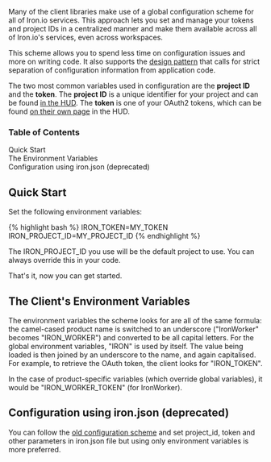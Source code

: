 <p>Many of the client libraries make use of a global configuration scheme for all of Iron.io services. This approach lets you set and manage your tokens and project IDs in a centralized manner and make them available across all of Iron.io's services, even across workspaces.</p>

<p>This scheme allows you to spend less time on configuration issues and more on writing code. It also supports the <a href="http://www.12factor.net/config" title="The Twelve Factor App" target="_blank">design pattern</a> that calls for strict separation of configuration information from application code.</p>

<p>The two most common variables used in configuration are the <strong>project ID</strong> and the <strong>token</strong>. The <strong>project ID</strong> is a unique identifier for your project and can be found <a href="https://hud.iron.io">in the HUD</a>. The <strong>token</strong> is one of your OAuth2 tokens, which can be found <a href="https://hud.iron.io/tokens">on their own page</a> in the HUD.</p>

<section id="toc">
  <h3>Table of Contents</h3>
  <ul>
    <li><a href="#quick_start">Quick Start</a></li>
    <li><a href="#the_environment_variables">The Environment Variables</a></li>
    <li><a href="#using_iron_json">Configuration using iron.json (deprecated)</a></li>
  </ul>
</section>



<h2 id="quick_start">Quick Start</h2>

<p>Set the following environment variables:</p>

{% highlight bash %}
IRON_TOKEN=MY_TOKEN
IRON_PROJECT_ID=MY_PROJECT_ID
{% endhighlight %}

<p>The <span class="fixed-width">IRON_PROJECT_ID</span> you use will be the default project to use. You can always override this in your code.</p>
<p>That's it, now you can get started.</p>

<h2 id="the_environment_variables">The Client's Environment Variables</h2>

<p>The environment variables the scheme looks for are all of the same formula: the camel-cased product name is switched to an underscore ("IronWorker" becomes "IRON_WORKER") and converted to be all capital letters. For the global environment variables, "IRON" is used by itself. The value being loaded is then joined by an underscore to the name, and again capitalised. For example, to retrieve the OAuth token, the client looks for "IRON_TOKEN".</p>

<p>In the case of product-specific variables (which override global variables), it would be "IRON_WORKER_TOKEN" (for IronWorker).</p>

<h2 id="using_iron_json">Configuration using iron.json (deprecated)</h2>

You can follow the <a href="/worker/reference/configuration-iron-json/index.html">old configuration scheme</a> and set project_id, token and other parameters in iron.json file but using only environment variables is more preferred.
